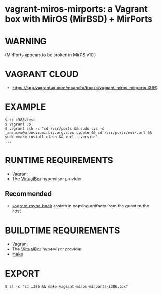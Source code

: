 # vagrant-miros-mirports: a Vagrant box with MirOS (MirBSD) + MirPorts

# WARNING

(MirPorts appears to be broken in MirOS v10.)

# VAGRANT CLOUD

* https://app.vagrantup.com/mcandre/boxes/vagrant-miros-mirports-i386

# EXAMPLE

```console
$ cd i386/test
$ vagrant up
$ vagrant ssh -c "cd /usr/ports && sudo cvs -d _anoncvs@anoncvs.mirbsd.org:/cvs update && cd /usr/ports/net/curl && sudo mmake install clean && curl --version"
...
```

# RUNTIME REQUIREMENTS

* [Vagrant](https://www.vagrantup.com)
* The [VirtualBox](https://www.virtualbox.org) hypervisor provider

## Recommended

* [vagrant-rsync-back](https://github.com/smerrill/vagrant-rsync-back) assists in copying artifacts from the guest to the host

# BUILDTIME REQUIREMENTS

* [Vagrant](https://www.vagrantup.com)
* The [VirtualBox](https://www.virtualbox.org) hypervisor provider
* [make](https://www.gnu.org/software/make/)

# EXPORT

```console
$ sh -c "cd i386 && make vagrant-miros-mirports-i386.box"
```
